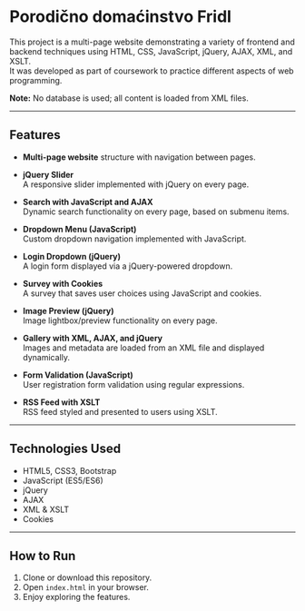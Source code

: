 # Porodično domaćinstvo Fridl

This project is a multi-page website demonstrating a variety of frontend and backend techniques using HTML, CSS, JavaScript, jQuery, AJAX, XML, and XSLT.  
It was developed as part of coursework to practice different aspects of web programming.

**Note:** No database is used; all content is loaded from XML files.

---

## Features

- **Multi-page website** structure with navigation between pages.

- **jQuery Slider**  
  A responsive slider implemented with jQuery on every page.

- **Search with JavaScript and AJAX**  
  Dynamic search functionality on every page, based on submenu items.

- **Dropdown Menu (JavaScript)**  
  Custom dropdown navigation implemented with JavaScript.

- **Login Dropdown (jQuery)**  
  A login form displayed via a jQuery-powered dropdown.

- **Survey with Cookies**  
  A survey that saves user choices using JavaScript and cookies.

- **Image Preview (jQuery)**  
  Image lightbox/preview functionality on every page.

- **Gallery with XML, AJAX, and jQuery**  
  Images and metadata are loaded from an XML file and displayed dynamically.

- **Form Validation (JavaScript)**  
  User registration form validation using regular expressions.

- **RSS Feed with XSLT**  
  RSS feed styled and presented to users using XSLT.

---

## Technologies Used

- HTML5, CSS3, Bootstrap  
- JavaScript (ES5/ES6)  
- jQuery  
- AJAX  
- XML & XSLT  
- Cookies

---

## How to Run

1. Clone or download this repository.  
2. Open `index.html` in your browser.  
3. Enjoy exploring the features.


